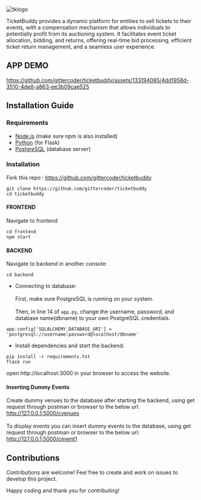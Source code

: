 


![tklogo](https://github.com/gittercoder/ticketbuddy/assets/133194085/68cf593e-8eeb-4a22-93bc-676a73e3c647)

TicketBuddy provides a dynamic platform for entities to sell tickets to their events, with a compensation mechanism that allows individuals to potentially profit from its auctioning system. It facilitates event ticket allocation, bidding, and returns, offering real-time bid processing, efficient ticket return management, and a seamless user experience.


## APP DEMO



https://github.com/gittercoder/ticketbuddy/assets/133194085/4dd1958d-3510-4de8-a863-ee3b09cae525




## Installation Guide

### Requirements
- [Node.js](https://nodejs.org/) (make sure npm is also installed)
- [Python](https://www.python.org/) (for Flask)
- [PostgreSQL](https://www.postgresql.org/) (database server)


### Installation
Fork this repo : https://github.com/gittercoder/ticketbuddy

```shell
git clone https://github.com/gittercoder/ticketbuddy
cd ticketbuddy
```
#### FRONTEND
Navigate to frontend
```shell
cd frontend
npm start
```

#### BACKEND
Navigate to backend in another console:
```shell
cd backend
```
- Connecting to database:<br/><br/>
First, make sure PostgreSQL is running on your system.<br/><br/>
Then, in line 14 of `app.py`, change the username, password, and database name(dbname) to your own PostgreSQL credentials.<br/>
```shell
app.config['SQLALCHEMY_DATABASE_URI'] = 'postgresql://username:password@localhost/dbname'
```  
- Install dependencies and start the backend:
```shell
pip install -r requirements.txt
flask run
```

open http://localhost:3000  in your browser to access the website.
<br/>

#### Inserting Dummy Events

Create dummy venues to the database after starting the backend, using get request through postman or browser to the below url:<br>
http://127.0.0.1:5000/cvenues<br><br>
To display events you can insert dummy events to the database, using get request through postman or browser to the below url:<br>
http://127.0.0.1:5000/cevent1



## Contributions

Contributions are welcome! Feel free to create and work on issues to develop this project.

Happy coding and thank you for contributing! 
